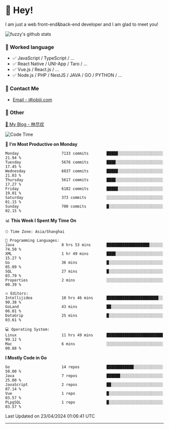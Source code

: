 # 👋 Hey!

I am just a web front-end&back-end developer and I am glad to meet you!

![fuzzy's github stats](https://github-readme-stats.vercel.app/api?username=JaydenForYou&&show_icons=true&&title_color=1abc9c&&icon_color=1abc9c)


### 📝 Worked language

- ✅ JavaScript / TypeScript / ...
- ✅ React Native / UNI-App / Taro / ...
- ✅ Vue.js / React.js / ...
- ✅ Node.js / PHP / NestJS / JAVA / GO / PYTHON / ...

### 📮 Contact Me

- [Email - i#iobiji.com](mailto:i@iobiji.com)


### 🤪 Other

[📌 My Blog - 林尽欢](https://iobiji.com)

<!--START_SECTION:waka-->
![Code Time](http://img.shields.io/badge/Code%20Time-464%20hrs%2031%20mins-blue)

📅 **I'm Most Productive on Monday** 

```text
Monday                   7133 commits        █████░░░░░░░░░░░░░░░░░░░░   21.94 % 
Tuesday                  5676 commits        ████░░░░░░░░░░░░░░░░░░░░░   17.45 % 
Wednesday                6837 commits        █████░░░░░░░░░░░░░░░░░░░░   21.03 % 
Thursday                 5617 commits        ████░░░░░░░░░░░░░░░░░░░░░   17.27 % 
Friday                   6182 commits        █████░░░░░░░░░░░░░░░░░░░░   19.01 % 
Saturday                 373 commits         ░░░░░░░░░░░░░░░░░░░░░░░░░   01.15 % 
Sunday                   700 commits         █░░░░░░░░░░░░░░░░░░░░░░░░   02.15 % 
```


📊 **This Week I Spent My Time On** 

```text
🕑︎ Time Zone: Asia/Shanghai

💬 Programming Languages: 
Java                     8 hrs 53 mins       ███████████████████░░░░░░   74.50 % 
XML                      1 hr 49 mins        ████░░░░░░░░░░░░░░░░░░░░░   15.27 % 
Go                       36 mins             █░░░░░░░░░░░░░░░░░░░░░░░░   05.09 % 
SQL                      27 mins             █░░░░░░░░░░░░░░░░░░░░░░░░   03.79 % 
Properties               2 mins              ░░░░░░░░░░░░░░░░░░░░░░░░░   00.39 % 

🔥 Editors: 
Intellijidea             10 hrs 46 mins      ███████████████████████░░   90.38 % 
GoLand                   43 mins             ██░░░░░░░░░░░░░░░░░░░░░░░   06.01 % 
DataGrip                 25 mins             █░░░░░░░░░░░░░░░░░░░░░░░░   03.61 % 

💻 Operating System: 
Linux                    11 hrs 49 mins      █████████████████████████   99.12 % 
Mac                      6 mins              ░░░░░░░░░░░░░░░░░░░░░░░░░   00.88 % 
```

**I Mostly Code in Go** 

```text
Go                       14 repos            ████████████░░░░░░░░░░░░░   50.00 % 
Java                     7 repos             ██████░░░░░░░░░░░░░░░░░░░   25.00 % 
JavaScript               2 repos             ██░░░░░░░░░░░░░░░░░░░░░░░   07.14 % 
Vue                      1 repo              █░░░░░░░░░░░░░░░░░░░░░░░░   03.57 % 
PLpgSQL                  1 repo              █░░░░░░░░░░░░░░░░░░░░░░░░   03.57 % 
```




 Last Updated on 23/04/2024 01:06:41 UTC
<!--END_SECTION:waka-->
---
